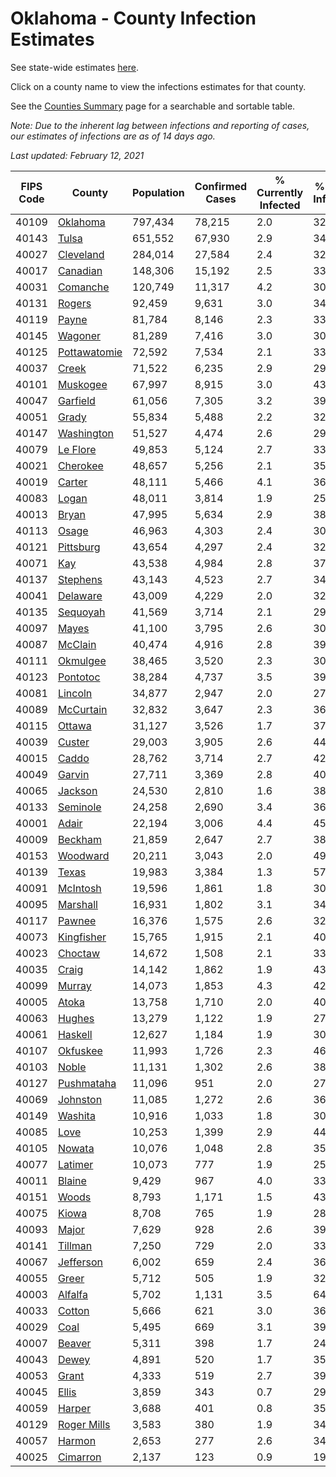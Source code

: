 # Oklahoma - County Infection Estimates

See state-wide estimates [here](/infections/us-ok).

Click on a county name to view the infections estimates for that county.

See the [Counties Summary](/infections/summary-counties) page for a searchable and sortable table.

*Note: Due to the inherent lag between infections and reporting of cases, our estimates of infections are as of 14 days ago.*

*Last updated: February 12, 2021*

|   FIPS Code |                       County |   Population |   Confirmed Cases |   % Currently Infected |   % Total Infected |
|-------------|------------------------------|--------------|-------------------|------------------------|--------------------|
|       40109 |         [Oklahoma](oklahoma) |      797,434 |            78,215 |                    2.0 |               32.6 |
|       40143 |               [Tulsa](tulsa) |      651,552 |            67,930 |                    2.9 |               34.6 |
|       40027 |       [Cleveland](cleveland) |      284,014 |            27,584 |                    2.4 |               32.4 |
|       40017 |         [Canadian](canadian) |      148,306 |            15,192 |                    2.5 |               33.5 |
|       40031 |         [Comanche](comanche) |      120,749 |            11,317 |                    4.2 |               30.4 |
|       40131 |             [Rogers](rogers) |       92,459 |             9,631 |                    3.0 |               34.3 |
|       40119 |               [Payne](payne) |       81,784 |             8,146 |                    2.3 |               33.1 |
|       40145 |           [Wagoner](wagoner) |       81,289 |             7,416 |                    3.0 |               30.4 |
|       40125 | [Pottawatomie](pottawatomie) |       72,592 |             7,534 |                    2.1 |               33.9 |
|       40037 |               [Creek](creek) |       71,522 |             6,235 |                    2.9 |               29.0 |
|       40101 |         [Muskogee](muskogee) |       67,997 |             8,915 |                    3.0 |               43.1 |
|       40047 |         [Garfield](garfield) |       61,056 |             7,305 |                    3.2 |               39.1 |
|       40051 |               [Grady](grady) |       55,834 |             5,488 |                    2.2 |               32.2 |
|       40147 |     [Washington](washington) |       51,527 |             4,474 |                    2.6 |               29.6 |
|       40079 |         [Le Flore](le-flore) |       49,853 |             5,124 |                    2.7 |               33.5 |
|       40021 |         [Cherokee](cherokee) |       48,657 |             5,256 |                    2.1 |               35.7 |
|       40019 |             [Carter](carter) |       48,111 |             5,466 |                    4.1 |               36.7 |
|       40083 |               [Logan](logan) |       48,011 |             3,814 |                    1.9 |               25.8 |
|       40013 |               [Bryan](bryan) |       47,995 |             5,634 |                    2.9 |               38.0 |
|       40113 |               [Osage](osage) |       46,963 |             4,303 |                    2.4 |               30.6 |
|       40121 |       [Pittsburg](pittsburg) |       43,654 |             4,297 |                    2.4 |               32.3 |
|       40071 |                   [Kay](kay) |       43,538 |             4,984 |                    2.8 |               37.8 |
|       40137 |         [Stephens](stephens) |       43,143 |             4,523 |                    2.7 |               34.1 |
|       40041 |         [Delaware](delaware) |       43,009 |             4,229 |                    2.0 |               32.8 |
|       40135 |         [Sequoyah](sequoyah) |       41,569 |             3,714 |                    2.1 |               29.4 |
|       40097 |               [Mayes](mayes) |       41,100 |             3,795 |                    2.6 |               30.2 |
|       40087 |           [McClain](mcclain) |       40,474 |             4,916 |                    2.8 |               39.5 |
|       40111 |         [Okmulgee](okmulgee) |       38,465 |             3,520 |                    2.3 |               30.3 |
|       40123 |         [Pontotoc](pontotoc) |       38,284 |             4,737 |                    3.5 |               39.7 |
|       40081 |           [Lincoln](lincoln) |       34,877 |             2,947 |                    2.0 |               27.7 |
|       40089 |       [McCurtain](mccurtain) |       32,832 |             3,647 |                    2.3 |               36.7 |
|       40115 |             [Ottawa](ottawa) |       31,127 |             3,526 |                    1.7 |               37.8 |
|       40039 |             [Custer](custer) |       29,003 |             3,905 |                    2.6 |               44.1 |
|       40015 |               [Caddo](caddo) |       28,762 |             3,714 |                    2.7 |               42.6 |
|       40049 |             [Garvin](garvin) |       27,711 |             3,369 |                    2.8 |               40.0 |
|       40065 |           [Jackson](jackson) |       24,530 |             2,810 |                    1.6 |               38.1 |
|       40133 |         [Seminole](seminole) |       24,258 |             2,690 |                    3.4 |               36.2 |
|       40001 |               [Adair](adair) |       22,194 |             3,006 |                    4.4 |               45.3 |
|       40009 |           [Beckham](beckham) |       21,859 |             2,647 |                    2.7 |               38.7 |
|       40153 |         [Woodward](woodward) |       20,211 |             3,043 |                    2.0 |               49.3 |
|       40139 |               [Texas](texas) |       19,983 |             3,384 |                    1.3 |               57.1 |
|       40091 |         [McIntosh](mcintosh) |       19,596 |             1,861 |                    1.8 |               30.7 |
|       40095 |         [Marshall](marshall) |       16,931 |             1,802 |                    3.1 |               34.5 |
|       40117 |             [Pawnee](pawnee) |       16,376 |             1,575 |                    2.6 |               32.5 |
|       40073 |     [Kingfisher](kingfisher) |       15,765 |             1,915 |                    2.1 |               40.1 |
|       40023 |           [Choctaw](choctaw) |       14,672 |             1,508 |                    2.1 |               33.4 |
|       40035 |               [Craig](craig) |       14,142 |             1,862 |                    1.9 |               43.5 |
|       40099 |             [Murray](murray) |       14,073 |             1,853 |                    4.3 |               42.6 |
|       40005 |               [Atoka](atoka) |       13,758 |             1,710 |                    2.0 |               40.6 |
|       40063 |             [Hughes](hughes) |       13,279 |             1,122 |                    1.9 |               27.6 |
|       40061 |           [Haskell](haskell) |       12,627 |             1,184 |                    1.9 |               30.8 |
|       40107 |         [Okfuskee](okfuskee) |       11,993 |             1,726 |                    2.3 |               46.8 |
|       40103 |               [Noble](noble) |       11,131 |             1,302 |                    2.6 |               38.9 |
|       40127 |     [Pushmataha](pushmataha) |       11,096 |               951 |                    2.0 |               27.9 |
|       40069 |         [Johnston](johnston) |       11,085 |             1,272 |                    2.6 |               36.6 |
|       40149 |           [Washita](washita) |       10,916 |             1,033 |                    1.8 |               30.7 |
|       40085 |                 [Love](love) |       10,253 |             1,399 |                    2.9 |               44.8 |
|       40105 |             [Nowata](nowata) |       10,076 |             1,048 |                    2.8 |               35.1 |
|       40077 |           [Latimer](latimer) |       10,073 |               777 |                    1.9 |               25.5 |
|       40011 |             [Blaine](blaine) |        9,429 |               967 |                    4.0 |               33.2 |
|       40151 |               [Woods](woods) |        8,793 |             1,171 |                    1.5 |               43.6 |
|       40075 |               [Kiowa](kiowa) |        8,708 |               765 |                    1.9 |               28.4 |
|       40093 |               [Major](major) |        7,629 |               928 |                    2.6 |               39.7 |
|       40141 |           [Tillman](tillman) |        7,250 |               729 |                    2.0 |               33.1 |
|       40067 |       [Jefferson](jefferson) |        6,002 |               659 |                    2.4 |               36.0 |
|       40055 |               [Greer](greer) |        5,712 |               505 |                    1.9 |               32.0 |
|       40003 |           [Alfalfa](alfalfa) |        5,702 |             1,131 |                    3.5 |               64.8 |
|       40033 |             [Cotton](cotton) |        5,666 |               621 |                    3.0 |               36.4 |
|       40029 |                 [Coal](coal) |        5,495 |               669 |                    3.1 |               39.7 |
|       40007 |             [Beaver](beaver) |        5,311 |               398 |                    1.7 |               24.8 |
|       40043 |               [Dewey](dewey) |        4,891 |               520 |                    1.7 |               35.0 |
|       40053 |               [Grant](grant) |        4,333 |               519 |                    2.7 |               39.0 |
|       40045 |               [Ellis](ellis) |        3,859 |               343 |                    0.7 |               29.3 |
|       40059 |             [Harper](harper) |        3,688 |               401 |                    0.8 |               35.1 |
|       40129 |   [Roger Mills](roger-mills) |        3,583 |               380 |                    1.9 |               34.6 |
|       40057 |             [Harmon](harmon) |        2,653 |               277 |                    2.6 |               34.2 |
|       40025 |         [Cimarron](cimarron) |        2,137 |               123 |                    0.9 |               19.1 |